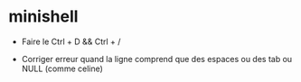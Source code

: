 # minishell

- Faire le Ctrl + D  && Ctrl + /

- Corriger erreur quand la ligne comprend que des espaces ou des tab ou NULL (comme celine)
